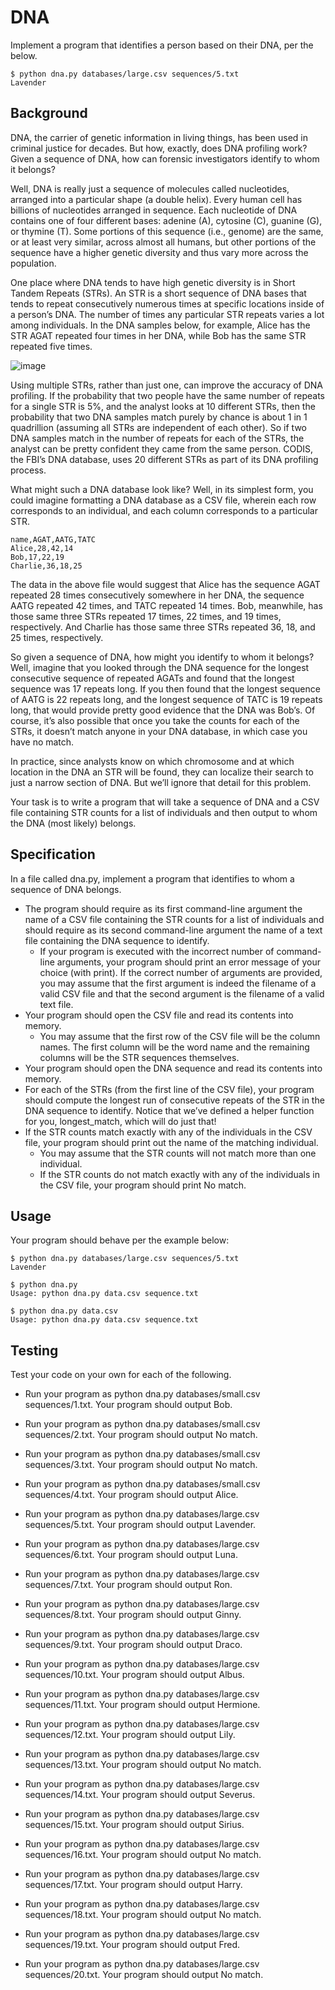 # DNA

Implement a program that identifies a person based on their DNA, per the below.

```
$ python dna.py databases/large.csv sequences/5.txt
Lavender
```

## Background

DNA, the carrier of genetic information in living things, has been used in criminal justice for decades. But how, exactly, does DNA profiling work? Given a sequence of DNA, how can forensic investigators identify to whom it belongs?

Well, DNA is really just a sequence of molecules called nucleotides, arranged into a particular shape (a double helix). Every human cell has billions of nucleotides arranged in sequence. Each nucleotide of DNA contains one of four different bases: adenine (A), cytosine (C), guanine (G), or thymine (T). Some portions of this sequence (i.e., genome) are the same, or at least very similar, across almost all humans, but other portions of the sequence have a higher genetic diversity and thus vary more across the population.

One place where DNA tends to have high genetic diversity is in Short Tandem Repeats (STRs). An STR is a short sequence of DNA bases that tends to repeat consecutively numerous times at specific locations inside of a person’s DNA. The number of times any particular STR repeats varies a lot among individuals. In the DNA samples below, for example, Alice has the STR AGAT repeated four times in her DNA, while Bob has the same STR repeated five times.

![image](https://user-images.githubusercontent.com/104181918/219735666-f2b7a80c-4080-42fb-9c78-3000777107d6.png)

Using multiple STRs, rather than just one, can improve the accuracy of DNA profiling. If the probability that two people have the same number of repeats for a single STR is 5%, and the analyst looks at 10 different STRs, then the probability that two DNA samples match purely by chance is about 1 in 1 quadrillion (assuming all STRs are independent of each other). So if two DNA samples match in the number of repeats for each of the STRs, the analyst can be pretty confident they came from the same person. CODIS, the FBI’s DNA database, uses 20 different STRs as part of its DNA profiling process.

What might such a DNA database look like? Well, in its simplest form, you could imagine formatting a DNA database as a CSV file, wherein each row corresponds to an individual, and each column corresponds to a particular STR.

```
name,AGAT,AATG,TATC
Alice,28,42,14
Bob,17,22,19
Charlie,36,18,25
```

The data in the above file would suggest that Alice has the sequence AGAT repeated 28 times consecutively somewhere in her DNA, the sequence AATG repeated 42 times, and TATC repeated 14 times. Bob, meanwhile, has those same three STRs repeated 17 times, 22 times, and 19 times, respectively. And Charlie has those same three STRs repeated 36, 18, and 25 times, respectively.

So given a sequence of DNA, how might you identify to whom it belongs? Well, imagine that you looked through the DNA sequence for the longest consecutive sequence of repeated AGATs and found that the longest sequence was 17 repeats long. If you then found that the longest sequence of AATG is 22 repeats long, and the longest sequence of TATC is 19 repeats long, that would provide pretty good evidence that the DNA was Bob’s. Of course, it’s also possible that once you take the counts for each of the STRs, it doesn’t match anyone in your DNA database, in which case you have no match.

In practice, since analysts know on which chromosome and at which location in the DNA an STR will be found, they can localize their search to just a narrow section of DNA. But we’ll ignore that detail for this problem.

Your task is to write a program that will take a sequence of DNA and a CSV file containing STR counts for a list of individuals and then output to whom the DNA (most likely) belongs.

## Specification

In a file called dna.py, implement a program that identifies to whom a sequence of DNA belongs.

- The program should require as its first command-line argument the name of a CSV file containing the STR counts for a list of individuals and should require as its second command-line argument the name of a text file containing the DNA sequence to identify.
  - If your program is executed with the incorrect number of command-line arguments, your program should print an error message of your choice (with print). If the correct number of arguments are provided, you may assume that the first argument is indeed the filename of a valid CSV file and that the second argument is the filename of a valid text file.
- Your program should open the CSV file and read its contents into memory.
  - You may assume that the first row of the CSV file will be the column names. The first column will be the word name and the remaining columns will be the STR sequences themselves.
- Your program should open the DNA sequence and read its contents into memory.
- For each of the STRs (from the first line of the CSV file), your program should compute the longest run of consecutive repeats of the STR in the DNA sequence to identify. Notice that we’ve defined a helper function for you, longest_match, which will do just that!
- If the STR counts match exactly with any of the individuals in the CSV file, your program should print out the name of the matching individual.
  - You may assume that the STR counts will not match more than one individual.
  - If the STR counts do not match exactly with any of the individuals in the CSV file, your program should print No match.

## Usage

Your program should behave per the example below:

```
$ python dna.py databases/large.csv sequences/5.txt
Lavender
```

```
$ python dna.py
Usage: python dna.py data.csv sequence.txt
```

```
$ python dna.py data.csv
Usage: python dna.py data.csv sequence.txt
```
## Testing

Test your code on your own for each of the following.

- Run your program as python dna.py databases/small.csv sequences/1.txt. Your program should output Bob.

- Run your program as python dna.py databases/small.csv sequences/2.txt. Your program should output No match.

- Run your program as python dna.py databases/small.csv sequences/3.txt. Your program should output No match.

- Run your program as python dna.py databases/small.csv sequences/4.txt. Your program should output Alice.

- Run your program as python dna.py databases/large.csv sequences/5.txt. Your program should output Lavender.

- Run your program as python dna.py databases/large.csv sequences/6.txt. Your program should output Luna.

- Run your program as python dna.py databases/large.csv sequences/7.txt. Your program should output Ron.

- Run your program as python dna.py databases/large.csv sequences/8.txt. Your program should output Ginny.

- Run your program as python dna.py databases/large.csv sequences/9.txt. Your program should output Draco.

- Run your program as python dna.py databases/large.csv sequences/10.txt. Your program should output Albus.

- Run your program as python dna.py databases/large.csv sequences/11.txt. Your program should output Hermione.

- Run your program as python dna.py databases/large.csv sequences/12.txt. Your program should output Lily.

- Run your program as python dna.py databases/large.csv sequences/13.txt. Your program should output No match.

- Run your program as python dna.py databases/large.csv sequences/14.txt. Your program should output Severus.

- Run your program as python dna.py databases/large.csv sequences/15.txt. Your program should output Sirius.

- Run your program as python dna.py databases/large.csv sequences/16.txt. Your program should output No match.

- Run your program as python dna.py databases/large.csv sequences/17.txt. Your program should output Harry.

- Run your program as python dna.py databases/large.csv sequences/18.txt. Your program should output No match.

- Run your program as python dna.py databases/large.csv sequences/19.txt. Your program should output Fred.

- Run your program as python dna.py databases/large.csv sequences/20.txt. Your program should output No match.
